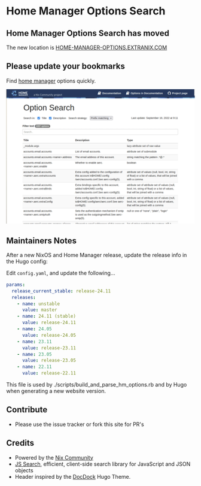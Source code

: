 # Home Manager Options Search

## Home Manager Options Search has moved

The new location is <a href="https://home-manager-options.extranix.com/">HOME-MANAGER-OPTIONS.EXTRANIX.COM</a>

## Please update your bookmarks

Find [home manager](https://github.com/nix-community/home-manager) options quickly.

![](static/images/homemanageroptionsearch.gif)


## Maintainers Notes

After a new NixOS and Home Manager release, update the release info in the Hugo
config:

Edit `config.yaml`, and update the following...

```yaml
params:
  release_current_stable: release-24.11
  releases:
    - name: unstable
      value: master
    - name: 24.11 (stable)
      value: release-24.11
    - name: 24.05
      value: release-24.05
    - name: 23.11
      value: release-23.11
    - name: 23.05
      value: release-23.05
    - name: 22.11
      value: release-22.11
```

This file is used by ./scripts/build_and_parse_hm_options.rb and by Hugo when
generating a new website version.


## Contribute

- Please use the issue tracker or fork this site for PR's

## Credits

- Powered by the [Nix Community](https://nix-community.org/)
- [JS Search](https://github.com/bvaughn/js-search), efficient, client-side search library for JavaScript and JSON objects
- Header inspired by the [DocDock](https://docdock.vjeantet.fr/) Hugo Theme.
